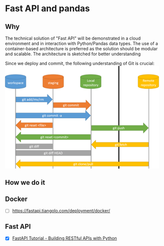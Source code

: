 # Fast API and pandas

## Why

The technical solution of "Fast API" will be demonstrated in a cloud environment and in interaction with Python/Pandas data types. The use of a container-based architecture is preferred as the solution should be modular and scalable. The architecture is sketched for better understanding

Since we deploy and commit, the following understanding of Git is crucial:
![GitHub Workflow](doc/git_workflow.png)

## How we do it

## Docker

- [ ] <https://fastapi.tiangolo.com/deployment/docker/>

## Fast API

- [x] [FastAPI Tutorial - Building RESTful APIs with Python](https://www.youtube.com/watch?v=GN6ICac3OXY)
